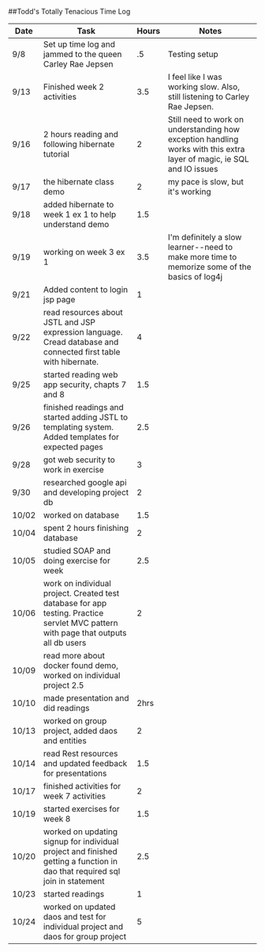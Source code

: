 ##Todd's Totally Tenacious Time Log

Date | Task | Hours | Notes
---- | ---- | ----- | -----
9/8 | Set up time log and jammed to the queen Carley Rae Jepsen | .5 | Testing setup
9/13 | Finished week 2 activities | 3.5 | I feel like I was working slow. Also, still listening to Carley Rae Jepsen.
9/16 | 2 hours reading and following hibernate tutorial | 2 | Still need to work on understanding how exception handling works with this extra layer of magic, ie SQL and IO issues
9/17 | the hibernate class demo | 2 | my pace is slow, but it's working
9/18 | added hibernate to week 1 ex 1 to help understand demo | 1.5 | 
9/19 | working on week 3 ex 1 | 3.5 | I'm definitely a slow learner--need to make more time to memorize some of the basics of log4j
9/21 | Added content to login jsp page | 1 | 
9/22 | read resources about JSTL and JSP expression language. Cread database and connected first table with hibernate. | 4 | 
9/25 | started reading web app security, chapts 7 and 8 | 1.5 | 
9/26 | finished readings and started adding JSTL to templating system. Added templates for expected pages | 2.5 | 
9/28 |got web security to work in exercise | 3 | 
9/30 | researched google api and developing project db | 2 | 
10/02 | worked on database | 1.5 | 
10/04 | spent 2 hours finishing database | 2 | 
10/05 | studied SOAP and doing exercise for week | 2.5 | 
10/06 |  work on individual project. Created test database for app testing. Practice servlet MVC pattern with page that outputs all db users | 2 | 
10/09 |read more about docker found demo, worked on individual project  2.5 | 
10/10 | made presentation and did readings | 2hrs | 
10/13 | worked on group project, added daos and entities | 2  |
10/14 | read Rest resources and updated feedback for presentations | 1.5 |
10/17 | finished activities for week 7 activities | 2 |
10/19 | started exercises for week 8 | 1.5 |
10/20 | worked on updating signup for individual project and finished getting a function in dao that required sql join in statement | 2.5 |
10/23 | started readings | 1 |
10/24 | worked on updated daos and test for individual project and daos for group project | 5 |


